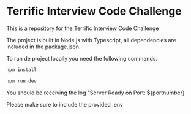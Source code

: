 
# Terrific Interview Code Challenge

This is a repository for the Terrific Interview Code Challenge 


The project is built in Node.js with Typescript, all dependencies are included in the package.json.

To run de project locally you need the following commands.

```bash
npm install
```

```bash
npm run dev
```


You should be receiving the log “Server Ready on Port: ${portnumber}

Please make sure to include the provided .env